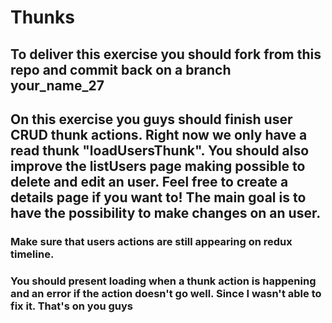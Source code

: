 
# Thunks

## To deliver this exercise you should  fork from this repo and commit back on a branch your_name_27


## On this exercise you guys should finish user CRUD thunk actions. Right now we only have a read thunk "loadUsersThunk". You should also improve the listUsers page making possible to delete and edit an user. Feel free to create a details page if you want to! The main goal is to have the possibility to make changes on an user.

### Make sure that users actions are still appearing on redux timeline.
### You should present loading when a thunk action is happening and an error if the action doesn't go well. Since I wasn't able to fix it. That's on you guys

